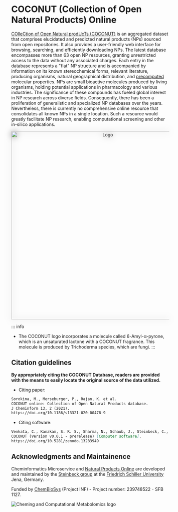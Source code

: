 # COCONUT (Collection of Open Natural Products) Online

[COlleCtion of Open Natural prodUcTs (COCONUT)](https://dev.coconut.naturalproducts.net) is an aggregated dataset that comprises elucidated and predicted natural products (NPs) sourced from open repositories. It also provides a user-friendly web interface for browsing, searching, and efficiently downloading NPs. The latest database encompasses more than 63 open NP resources, granting unrestricted access to the data without any associated charges. Each entry in the database represents a "flat" NP structure and is accompanied by information on its known stereochemical forms, relevant literature, producing organisms, natural geographical distribution, and [precomputed](https://api.naturalproducts.net/docs) molecular properties. NPs are small bioactive molecules produced by living organisms, holding potential applications in pharmacology and various industries. The significance of these compounds has fueled global interest in NP research across diverse fields.
Consequently, there has been a proliferation of generalistic and specialized NP databases over the years. Nevertheless, there is currently no comprehensive online resource that consolidates all known NPs in a single location. Such a resource would greatly facilitate NP research, enabling computational screening and other in-silico applications.

<div style="text-align: center;">
  <img src="/logo.png" alt="Logo" style="filter: drop-shadow(0px 0px 10px rgba(0, 0, 0, 0.5)); display: block; margin: 0 auto;" width="600">
</div>


::: info
- The COCONUT logo incorporates a molecule called 6-Amyl-α-pyrone, which is an unsaturated lactone with a COCONUT fragrance. This molecule is produced by Trichoderma species, which are fungi.
:::

## Citation guidelines

**By appropriately citing the COCONUT Database, readers are provided with the means to easily locate the original source of the data utilized.**

- Citing paper:
```md
Sorokina, M., Merseburger, P., Rajan, K. et al. 
COCONUT online: Collection of Open Natural Products database. 
J Cheminform 13, 2 (2021). 
https://doi.org/10.1186/s13321-020-00478-9
```

- Citing software:
```md
Venkata, C., Kanakam, S. R. S., Sharma, N., Schaub, J., Steinbeck, C., & Rajan, K. (2024).
COCONUT (Version v0.0.1 - prerelease) [Computer software].
https://doi.org/10.5281/zenodo.13283949
```

## Acknowledgments and Maintainence

Cheminformatics Microservice and [Natural Products Online](https://naturalproducts.net/) are developed and maintained by the [Steinbeck group](https://cheminf.uni-jena.de/) at the [Friedrich Schiller University](https://www.uni-jena.de/en/) Jena, Germany.

Funded by [ChemBioSys](https://docs.api.naturalproducts.net/introduction.html) (Project INF) - Project number: 239748522 - SFB 1127.

![Cheming and Computational Metabolomics logo](/CheminfGit.png)
